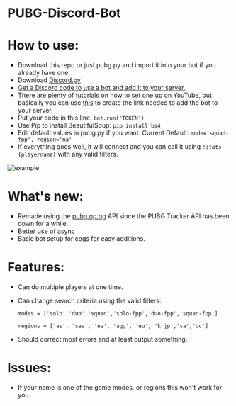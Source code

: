 # PUBG-Discord-Bot

# How to use:
- Download this repo or just pubg.py and import it into your bot if you already have one.
- Download [Discord.py](https://github.com/Rapptz/discord.py)
- [Get a Discord code to use a bot and add it to your server.](https://discordapp.com/developers/docs/topics/oauth2#bots)
- There are plenty of tutorials on how to set one up on YouTube, but basically you can use [this](https://discordapi.com/permissions.html#0) to create the link needed to add the bot to your server. 
- Put your code in this line: `bot.run('TOKEN')`
- Use Pip to install BeautifulSoup: `pip install bs4`
- Edit default values in pubg.py if you want. Current Default: `mode='squad-fpp', region='na'`
- If everything goes well, it will connect and you can call it using `!stats {playername}` with any valid filters.

![example](https://i.imgur.com/9RFZpKT.png)

# What's new:
- Remade using the [pubg.op.gg](https://pubg.op.gg/) API since the PUBG Tracker API has been down for a while.
- Better use of async
- Basic bot setup for cogs for easy additions.

# Features:
- Can do multiple players at one time.
- Can change search criteria using the valid filters:

  `modes = ['solo','duo','squad','solo-fpp','duo-fpp','squad-fpp']`

  `regions = ['as', 'sea', 'na', 'agg', 'eu', 'krjp','sa','oc']`

- Should correct most errors and at least output something.

# Issues:
- If your name is one of the game modes, or regions this won't work for you.
